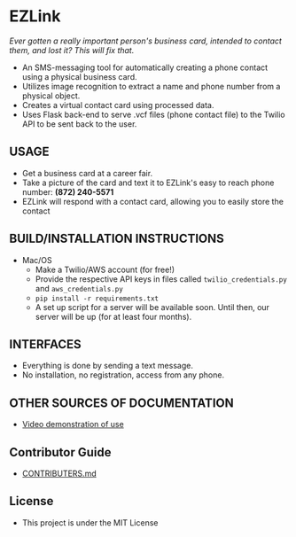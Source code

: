 # EZLink

_Ever gotten a really important person's business card, intended to contact them, and lost it? This will fix that._
  * An SMS-messaging tool for automatically creating a phone contact using a physical business card.
  * Utilizes image recognition to extract a name and phone number from a physical object.
  * Creates a virtual contact card using processed data. 
  * Uses Flask back-end to serve .vcf files (phone contact file) to the Twilio API to be sent back to the user.

## USAGE
  * Get a business card at a career fair.
  * Take a picture of the card and text it to EZLink's easy to reach phone number: __(872) 240-5571__
  * EZLink will respond with a contact card, allowing you to easily store the contact

## BUILD/INSTALLATION INSTRUCTIONS
  * Mac/OS
    * Make a Twilio/AWS account (for free!)
    * Provide the respective API keys in files called `twilio_credentials.py` and `aws_credentials.py`
    * `pip install -r requirements.txt`
    * A set up script for a server will be available soon. Until then, our server will be up (for at least four months).

## INTERFACES
  * Everything is done by sending a text message. 
  * No installation, no registration, access from any phone.

## OTHER SOURCES OF DOCUMENTATION
  * [Video demonstration of use](https://vimeo.com/205743684)

## Contributor Guide
  * [CONTRIBUTERS.md](https://github.com/EZLink/EZLink/blob/master/CONTRIBUTORS.md)

## License
  * This project is under the MIT License
